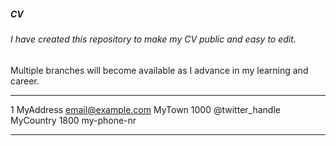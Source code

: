 ##### CV

###### I have created this repository to make my CV public and easy to edit.

Multiple branches will become available as I advance in my learning and career.

-------------------     ----------------------------
1 MyAddress                        email@example.com
MyTown 1000                          @twitter_handle
MyCountry                           1800 my-phone-nr
-------------------     ----------------------------
